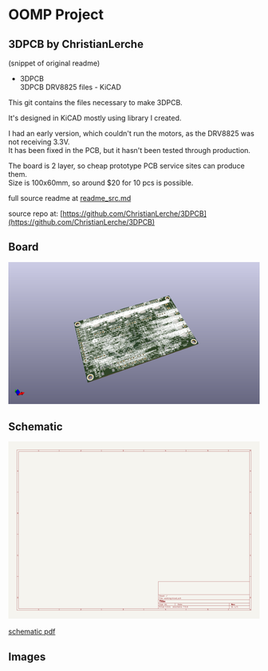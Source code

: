 # OOMP Project  
## 3DPCB  by ChristianLerche  
  
(snippet of original readme)  
  
- 3DPCB  
3DPCB DRV8825 files - KiCAD  
  
This git contains the files necessary to make 3DPCB.   
  
It's designed in KiCAD mostly using library I created.   
  
I had an early version, which couldn't run the motors, as the DRV8825 was not receiving 3.3V.   
It has been fixed in the PCB, but it hasn't been tested through production.   
  
The board is 2 layer, so cheap prototype PCB service sites can produce them.   
Size is 100x60mm, so around $20 for 10 pcs is possible.   
  
  
  full source readme at [readme_src.md](readme_src.md)  
  
source repo at: [https://github.com/ChristianLerche/3DPCB](https://github.com/ChristianLerche/3DPCB)  
## Board  
  
[![working_3d.png](working_3d_600.png)](working_3d.png)  
## Schematic  
  
[![working_schematic.png](working_schematic_600.png)](working_schematic.png)  
  
[schematic pdf](working_schematic.pdf)  
## Images  
